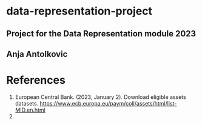 # data-representation-project
## Project for the Data Representation module 2023
## Anja Antolkovic



# References
1. European Central Bank. (2023, January 2). Download eligible assets datasets. https://www.ecb.europa.eu/paym/coll/assets/html/list-MID.en.html
2. 
